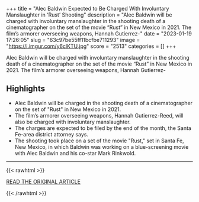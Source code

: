 +++
title = "Alec Baldwin Expected to Be Charged With Involuntary Manslaughter in ‘Rust’ Shooting"
description = "Alec Baldwin will be charged with involuntary manslaughter in the shooting death of a cinematographer on the set of the movie “Rust” in New Mexico in 2021. The film’s armorer overseeing weapons, Hannah Gutierrez-"
date = "2023-01-19 17:26:05"
slug = "63c97be55ff11bcfbe711293"
image = "https://i.imgur.com/y6clKTU.jpg"
score = "2513"
categories = []
+++

Alec Baldwin will be charged with involuntary manslaughter in the shooting death of a cinematographer on the set of the movie “Rust” in New Mexico in 2021. The film’s armorer overseeing weapons, Hannah Gutierrez-

## Highlights

- Alec Baldwin will be charged in the shooting death of a cinematographer on the set of "Rust" in New Mexico in 2021.
- The film’s armorer overseeing weapons, Hannah Gutierrez-Reed, will also be charged with involuntary manslaughter.
- The charges are expected to be filed by the end of the month, the Santa Fe-area district attorney says.
- The shooting took place on a set of the movie "Rust," set in Santa Fe, New Mexico, in which Baldwin was working on a blue-screening movie with Alec Baldwin and his co-star Mark Rinkwold.

---

{{< rawhtml >}}
  <p class="article-category">
    <a target="_blank" href="https://www.wsj.com/articles/alec-baldwin-shooting-charges-involuntary-manslaughter-rust-movie-11674081157?mod=hp_lead_pos10">READ THE ORIGINAL ARTICLE</a>
  </p>
{{< /rawhtml >}}
